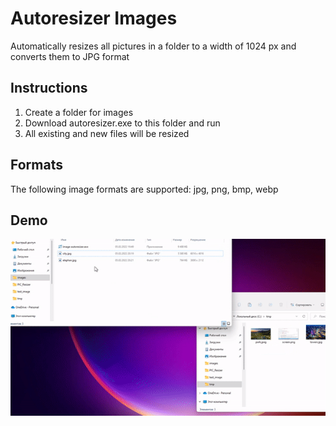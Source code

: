 # Autoresizer Images

Automatically resizes all pictures in a folder to a width of 1024 px and converts them to JPG format

## Instructions
1. Create a folder for images
2. Download autoresizer.exe to this folder and run
3. All existing and new files will be resized 

## Formats
The following image formats are supported: jpg, png, bmp, webp

## Demo

![](https://github.com/akeelow/Autoresizer/blob/main/demo.gif)
